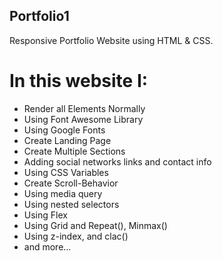 ## Portfolio1
Responsive Portfolio Website using HTML & CSS.
# In this website I:
* Render all Elements Normally
* Using Font Awesome Library
* Using Google Fonts
* Create Landing Page
* Create Multiple Sections
* Adding social networks links and contact info
* Using CSS Variables
* Create Scroll-Behavior 
* Using media query
* Using nested selectors
* Using Flex
* Using Grid and Repeat(), Minmax()
* Using z-index, and clac()
* and more...
